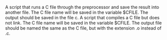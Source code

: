 A script that runs a C file through the preprocessor and save the result into another file. The C file name will be saved in the variable $CFILE. The output should be saved in the file c.
A script that compiles a C file but does not link. The C file name will be saved in the variable $CFILE. The output file should be named the same as the C file, but with the extension .o instead of .c.
